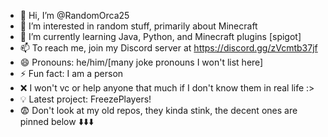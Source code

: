 - 👋 Hi, I’m @RandomOrca25
- 👀 I’m interested in random stuff, primarily about Minecraft
- 🌱 I’m currently learning Java, Python, and Minecraft plugins [spigot]
- 📫 To reach me, join my Discord server at https://discord.gg/zVcmtb37jf
- 😄 Pronouns: he/him/[many joke pronouns I won't list here]
- ⚡ Fun fact: I am a person
- ❌ I won't vc or help anyone that much if I don't know them in real life :>
- 💡 Latest project: FreezePlayers!
- 😨 Don't look at my old repos, they kinda stink, the decent ones are pinned below ⬇️⬇️⬇️ 
